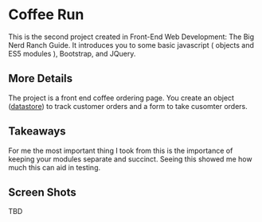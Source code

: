 # Coffee Run

This is the second project created in Front-End Web Development: The Big Nerd Ranch Guide. It introduces you to some basic javascript ( objects and ES5 modules ), Bootstrap, and JQuery. 

## More Details

The project is a front end coffee ordering page. You create an object ([datastore](scripts/datastore.js)) to track customer orders and a form to take cusomter orders.

## Takeaways

For me the most important thing I took from this is the importance of keeping your modules separate and succinct. Seeing this showed me how much this can aid in testing.


## Screen Shots

TBD
